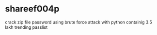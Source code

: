 # shareef004p
crack zip file password using brute force attack with python containig 3.5 lakh trending passlist

